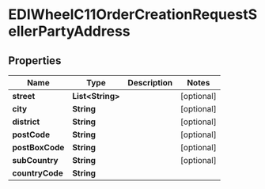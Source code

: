 

# EDIWheelC11OrderCreationRequestSellerPartyAddress


## Properties

| Name | Type | Description | Notes |
|------------ | ------------- | ------------- | -------------|
|**street** | **List&lt;String&gt;** |  |  [optional] |
|**city** | **String** |  |  [optional] |
|**district** | **String** |  |  [optional] |
|**postCode** | **String** |  |  [optional] |
|**postBoxCode** | **String** |  |  [optional] |
|**subCountry** | **String** |  |  [optional] |
|**countryCode** | **String** |  |  |



